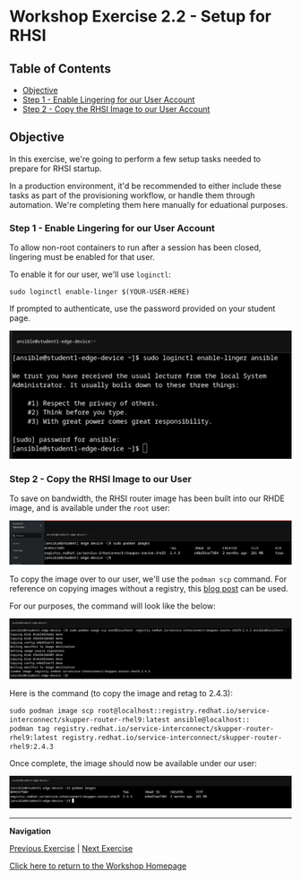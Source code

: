 # Workshop Exercise 2.2 - Setup for RHSI

## Table of Contents

* [Objective](#objective)
* [Step 1 - Enable Lingering for our User Account](#step-1---reviewing-the-code-repo-location)
* [Step 2 - Copy the RHSI Image to our User Account](#step-2---cloning-your-code-repo)

## Objective

In this exercise, we're going to perform a few setup tasks needed to prepare for RHSI startup.

In a production environment, it'd be recommended to either include these tasks as part of the provisioning workflow, or handle them through automation. We're completing them here manually for eduational purposes.

### Step 1 - Enable Lingering for our User Account

To allow non-root containers to run after a session has been closed, lingering must be enabled for that user. 

To enable it for our user, we'll use `loginctl`:
```
sudo loginctl enable-linger $(YOUR-USER-HERE)
```

If prompted to authenticate, use the password provided on your student page.

![Enable Lingering](../images/enable-lingering.png)

### Step 2 - Copy the RHSI Image to our User

To save on bandwidth, the RHSI router image has been built into our RHDE image, and is available under the `root` user:

![Root RHSI Image](../images/root-rhsi-image.png)

To copy the image over to our user, we'll use the `podman scp` command. For reference on copying images without a registry, this [blog post](https://www.redhat.com/sysadmin/podman-transfer-container-images-without-registry) can be used.

For our purposes, the command will look like the below:

![Copy RHSI Image](../images/copy-rhsi-iamge.png)

Here is the command (to copy the image and retag to 2.4.3): 
```
sudo podman image scp root@localhost::registry.redhat.io/service-interconnect/skupper-router-rhel9:latest ansible@localhost::
podman tag registry.redhat.io/service-interconnect/skupper-router-rhel9:latest registry.redhat.io/service-interconnect/skupper-router-rhel9:2.4.3
```

Once complete, the image should now be available under our user:

![Our RHSI Image](../images/user-specific-rhsi-image.png)

---
**Navigation**

[Previous Exercise](../2.1-ocp-auth/) | [Next Exercise](../2.3-link-rhsi/)

[Click here to return to the Workshop Homepage](../README.md)
